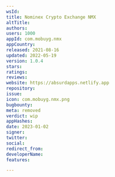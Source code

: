```yaml
---
wsId: 
title: Nominex Crypto Exchange NMX
altTitle: 
authors: 
users: 1000
appId: com.mobuyg.nmx
appCountry: 
released: 2021-08-16
updated: 2022-05-19
version: 1.0.4
stars: 
ratings: 
reviews: 
website: https://absurdapps.netlify.app
repository: 
issue: 
icon: com.mobuyg.nmx.png
bugbounty: 
meta: removed
verdict: wip
appHashes: 
date: 2023-01-02
signer: 
twitter: 
social: 
redirect_from: 
developerName: 
features: 

---
```


